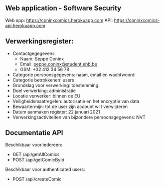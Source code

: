 ## Web application - Software Security
Web app: https://coninxcomics.herokuapp.com
API: https://coninxcomics-api.herokuapp.com

## Verwerkingsregister:
- Contactgegegevens
    - Naam: Seppe Coninx
    - Email: seppe.coninx@student.ehb.be
    - GSM: +32 412 34 56 78
- Categorie persoonsgegevens: naam, email en wachtwoord 
- Categorie betrokkenen: users 
- Grondslag voor verwerking: toestemming 
- Doel verwerking: administratie
- Locatie verwerker: binnen de EU
- Veiligheidsmaatregelen: autorisatie en het encryptie van data 
- Bewaartermijn: tot de user zijn account wilt verwijderen
- Datum aanmaken register: 22 januari 2021 
- Verwerkingsactiviteiten van bijzondere persoonsgegevens: NVT

## Documentatie API
Beschikbaar voor iedereen:
- GET /api/getAllComics
- POST /api/getComicById

Beschikbaar voor authenticated users:
- POST /api/createComic